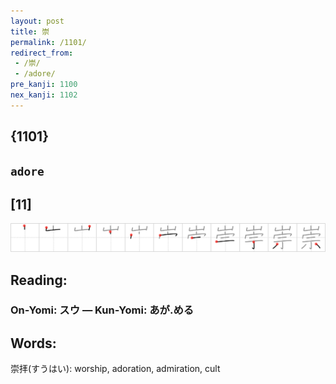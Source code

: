 ```yaml
---
layout: post
title: 崇
permalink: /1101/
redirect_from:
 - /崇/
 - /adore/
pre_kanji: 1100
nex_kanji: 1102
---
```


## {1101}

## `adore`

## [11]

<div class="stroke"><img src="../images/E5B487.png" /></div>

## Reading:

### On-Yomi: スウ &mdash; Kun-Yomi: あが.める

## Words:

崇拝(すうはい): worship, adoration, admiration, cult
